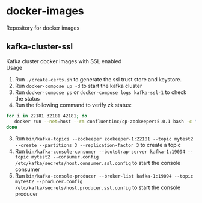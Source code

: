 # docker-images
Repository for docker images
## kafka-cluster-ssl
Kafka cluster docker images with SSL enabled   
Usage
1. Run ```./create-certs.sh``` to generate the ssl trust store and keystore.
2. Run ```docker-compose up -d``` to start the kafka cluster
2. Run ```docker-compose ps``` or ```docker-compose logs kafka-ssl-1``` to check the status
3. Run the following command to verify zk status: 
```Bash
for i in 22181 32181 42181; do
   docker run --net=host --rm confluentinc/cp-zookeeper:5.0.1 bash -c "echo stat | nc localhost $i | grep Mode"
done
```
3. Run ```bin/kafka-topics --zookeeper zookeeper-1:22181 --topic mytest2 --create --partitions 3 --replication-factor 3``` to create a topic
4. Run ```bin/kafka-console-consumer --bootstrap-server kafka-1:19094 --topic mytest2 --consumer.config /etc/kafka/secrets/host.consumer.ssl.config``` to start the console consumer
5. Run ```bin/kafka-console-producer --broker-list kafka-1:19094 --topic mytest2 --producer.config /etc/kafka/secrets/host.producer.ssl.config``` to start the console producer
